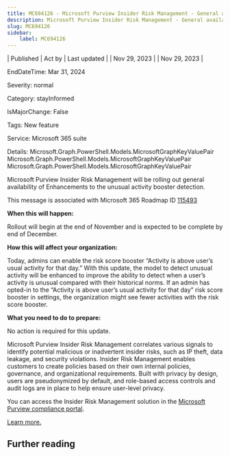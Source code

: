 ```yaml
---
title: MC694126 - Microsoft Purview Insider Risk Management - General availability of Enhancements tothe unusual activity booster detection
description: Microsoft Purview Insider Risk Management - General availability of Enhancements tothe unusual activity booster detection
slug: MC694126
sidebar:
    label: MC694126
---
```


| Published | Act by | Last updated |
| Nov 29, 2023 |  | Nov 29, 2023 |

EndDateTime: Mar 31, 2024

Severity: normal

Category: stayInformed

IsMajorChange: False

Tags: New feature

Service: Microsoft 365 suite

Details: Microsoft.Graph.PowerShell.Models.MicrosoftGraphKeyValuePair Microsoft.Graph.PowerShell.Models.MicrosoftGraphKeyValuePair Microsoft.Graph.PowerShell.Models.MicrosoftGraphKeyValuePair

<p>Microsoft Purview Insider Risk Management will be rolling out general availability of Enhancements to the unusual activity booster detection.</p>
<p>This message is associated with Microsoft 365 Roadmap ID <a href="https://www.microsoft.com/microsoft-365/roadmap?filters=&amp;searchterms=115493" target="_blank">115493</a></p>
<p><b>When this will happen:</b></p>

<p>Rollout will begin at the end of November and is expected to be complete by end of December.&nbsp;</p>

<p><b>How this will affect your organization:</b></p>

<p>Today, admins can enable the risk score booster “Activity is above user’s usual activity for that day.” With this update, the model to detect unusual activity will be enhanced to improve the ability to detect when a user’s activity is unusual compared with their historical norms. If an admin has opted-in to the “Activity is above user’s usual activity for that day” risk score booster in settings, the organization might see fewer activities with the risk score booster.</p>
<p><b>What you need to do to prepare:</b></p>
<p>No action is required for this update.</p><p>Microsoft Purview Insider Risk Management correlates various signals to identify potential malicious or inadvertent insider risks, such as IP theft, data leakage, and security violations. Insider Risk Management enables customers to create policies based on their own internal policies, governance, and organizational requirements. Built with privacy by design, users are pseudonymized by default, and role-based access controls and audit logs are in place to help ensure user-level privacy.</p><p>You can access the Insider Risk Management solution in the <a href="https://purview.microsoft.com/compliance" target="_blank">Microsoft Purview compliance portal</a>.</p><p> 
</p><p><a href="https://learn.microsoft.com/purview/insider-risk-management-settings-policy-indicators#risk-score-boosters" target="_blank">Learn more.</a></p>

## Further reading

